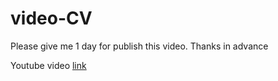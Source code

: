 # video-CV

Please give me 1 day for publish this video. Thanks in advance

Youtube video [link](youtube.com)
